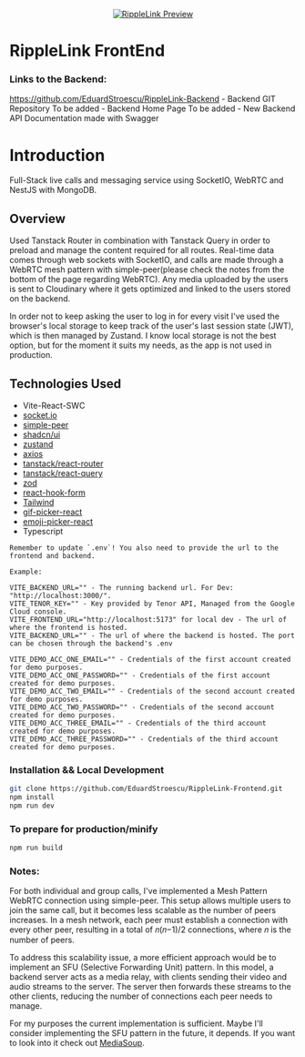 <p align="center">
  <a href="https://screensynced.vercel.app/" target="blank"><img src="https://raw.githubusercontent.com/EduardStroescu/PubImages/main/WebsiteImages/rippleLink.jpg" alt="RippleLink Preview" /></a>
</p>

# RippleLink FrontEnd

### Links to the Backend:

https://github.com/EduardStroescu/RippleLink-Backend - Backend GIT Repository
To be added - Backend Home Page
To be added - New Backend API Documentation made with Swagger

# Introduction

Full-Stack live calls and messaging service using SocketIO, WebRTC and NestJS with MongoDB.

## Overview

Used Tanstack Router in combination with Tanstack Query in order to preload and manage the content required for all routes. Real-time data comes through web sockets with SocketIO, and calls are made through a WebRTC mesh pattern with simple-peer(please check the notes from the bottom of the page regarding WebRTC). Any media uploaded by the users is sent to Cloudinary where it gets optimized and linked to the users stored on the backend.

In order not to keep asking the user to log in for every visit I've used the browser's local storage to keep track of the user's last session state (JWT), which is then managed by Zustand. I know local storage is not the best option, but for the moment it suits my needs, as the app is not used in production.

## Technologies Used

- Vite-React-SWC
- [socket.io](https://socket.io/)
- [simple-peer](https://github.com/feross/simple-peer)
- [shadcn/ui](https://github.com/shadcn/ui)
- [zustand](https://github.com/pmndrs/zustand)
- [axios](https://github.com/axios/axios)
- [tanstack/react-router](https://github.com/TanStack/router)
- [tanstack/react-query](https://github.com/TanStack/query)
- [zod](https://github.com/colinhacks/zod)
- [react-hook-form](https://github.com/react-hook-form/react-hook-form)
- [Tailwind](https://tailwindcss.com/)
- [gif-picker-react](https://github.com/MrBartusek/gif-picker-react)
- [emoji-picker-react](https://github.com/ealush/emoji-picker-react)
- Typescript

```
Remember to update `.env`! You also need to provide the url to the frontend and backend.

Example:

VITE_BACKEND_URL="" - The running backend url. For Dev: "http://localhost:3000/".
VITE_TENOR_KEY="" - Key provided by Tenor API, Managed from the Google Cloud console.
VITE_FRONTEND_URL="http://localhost:5173" for local dev - The url of where the frontend is hosted.
VITE_BACKEND_URL="" - The url of where the backend is hosted. The port can be chosen through the backend's .env

VITE_DEMO_ACC_ONE_EMAIL="" - Credentials of the first account created for demo purposes.
VITE_DEMO_ACC_ONE_PASSWORD="" - Credentials of the first account created for demo purposes.
VITE_DEMO_ACC_TWO_EMAIL="" - Credentials of the second account created for demo purposes.
VITE_DEMO_ACC_TWO_PASSWORD="" - Credentials of the second account created for demo purposes.
VITE_DEMO_ACC_THREE_EMAIL="" - Credentials of the third account created for demo purposes.
VITE_DEMO_ACC_THREE_PASSWORD="" - Credentials of the third account created for demo purposes.

```

### Installation && Local Development

```bash
git clone https://github.com/EduardStroescu/RippleLink-Frontend.git
npm install
npm run dev
```

### To prepare for production/minify

```bash
npm run build
```

### Notes:

For both individual and group calls, I've implemented a Mesh Pattern WebRTC connection using simple-peer. This setup allows multiple users to join the same call, but it becomes less scalable as the number of peers increases. In a mesh network, each peer must establish a connection with every other peer, resulting in a total of 𝑛(𝑛−1)/2 connections, where 𝑛 is the number of peers.

To address this scalability issue, a more efficient approach would be to implement an SFU (Selective Forwarding Unit) pattern. In this model, a backend server acts as a media relay, with clients sending their video and audio streams to the server. The server then forwards these streams to the other clients, reducing the number of connections each peer needs to manage.

For my purposes the current implementation is sufficient. Maybe I'll consider implementing the SFU pattern in the future, it depends. If you want to look into it check out [MediaSoup](https://mediasoup.org/).
